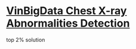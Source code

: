 # [VinBigData Chest X-ray Abnormalities Detection](https://www.kaggle.com/c/vinbigdata-chest-xray-abnormalities-detection)
top 2% solution
